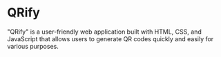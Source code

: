 # QRify
"QRify" is a user-friendly web application built with HTML, CSS, and JavaScript that allows users to generate QR codes quickly and easily for various purposes.
